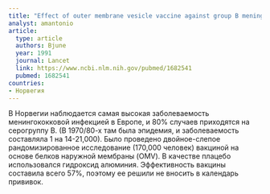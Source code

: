 ```yaml
---
title: "Effect of outer membrane vesicle vaccine against group B meningococcal disease in Norway"
analyst: amantonio
article:
  type: article
  authors: Bjune
  year: 1991
  journal: Lancet
  link: https://www.ncbi.nlm.nih.gov/pubmed/1682541
  pubmed: 1682541
countries:
- Норвегия
---
```


В Норвегии наблюдается самая высокая заболеваемость менингококковой инфекцией в Европе, и 80% случаев приходятся на серогруппу В. (В 1970/80-х там была эпидемия, и заболеваемость составляла 1 на 14-21,000).
Было проведено двойное-слепое рандомизированное исследование (170,000 человек) вакциной на основе белков наружной мембраны (OMV). В качестве плацебо использовался гидроксид алюминия.
Эффективность вакцины составила всего 57%, поэтому ее решили не вносить в календарь прививок.

